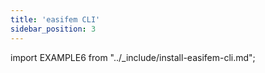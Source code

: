 ```yaml
---
title: 'easifem CLI'
sidebar_position: 3
---
```


import EXAMPLE6 from "../_include/install-easifem-cli.md";

<EXAMPLE6 />
